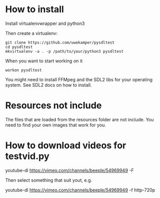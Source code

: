 # How to install

Install virtualenvwrapper and python3

Then create a virtualenv:
   
    git clone https://github.com/uwekamper/pysdltest
    cd pysdltest 
    mkvirtualenv -a . -p /path/to/your/python3 pysdltest

When you want to start working on it

    workon pysdltest

You might need to install FFMpeg and the SDL2 libs for your operating system. See SDL2 docs on how to install.

# Resources not include

The files that are loaded from the resources folder are not include. You need to find your own images that work for you.

# How to download videos for testvid.py

youtube-dl https://vimeo.com/channels/beeple/54969949 -F

Then select something that suit yout, e.g.

youtube-dl https://vimeo.com/channels/beeple/54969949 -f http-720p
